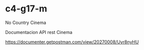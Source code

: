 # c4-g17-m
No Country Cinema


Documentacion API rest Cinema

https://documenter.getpostman.com/view/20270008/Uyr8nyHU
